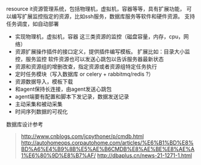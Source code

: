 resource it资源管理系统，包括物理机，虚拟机，容器等等，具有扩展功能，
可以编写扩展监控指定的资源，比如ssh服务，数据库服务等软件和硬件资源。
支持任务调度，如自动部署

* 实现物理机，虚拟机，容器 这三类资源的监控（磁盘容量，内存，cpu，网络）
* 资源扩展操作插件的接口定义，提供插件编写模板。
扩展比如：目录大小监控，服务监控
软件资源也可以发送心跳包以告诉服务器最新状态
* 资源和资源组的增删改查，指定资源或者资源组特定任务执行
* 定时任务模块（写入数据库 or celery + rabbitmq/redis ?）
* 资源数据导入，模板下载
* 和agent保持长连接，由agent发送心跳包
* agent端要有配置和脚本下发记录，数据发送记录
* 主动采集和被动采集
* 时间序列数据的可视化

数据库设计参考
> http://www.cnblogs.com/jcpythoner/p/cmdb.html
> http://autohomeops.corpautohome.com/articles/%E6%B1%BD%E8%BD%A6%E4%B9%8B%E5%AE%B6CMDB%E8%AE%BE%E8%AE%A1%E6%80%9D%E8%B7%AF/
> http://dbaplus.cn/news-21-1271-1.html